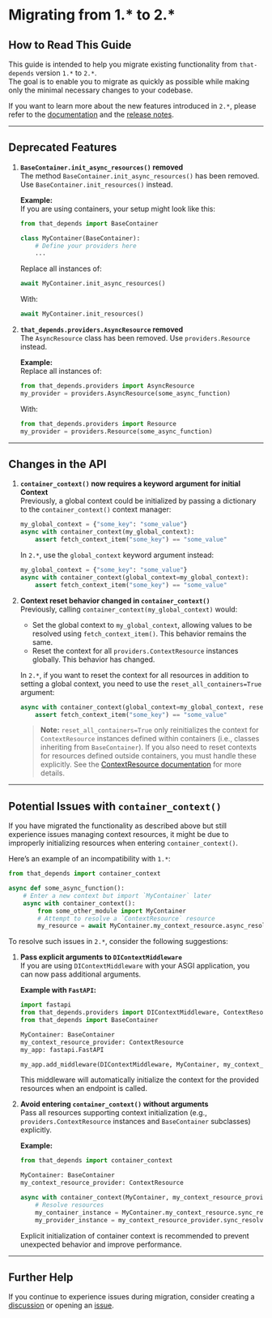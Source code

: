 # Migrating from 1.* to 2.*

## How to Read This Guide

This guide is intended to help you migrate existing functionality from `that-depends` version `1.*` to `2.*`.  
The goal is to enable you to migrate as quickly as possible while making only the minimal necessary changes to your codebase.

If you want to learn more about the new features introduced in `2.*`, please refer to the [documentation](https://that-depends.readthedocs.io/) and the [release notes](https://github.com/modern-python/that-depends/releases).

---

## Deprecated Features

1. **`BaseContainer.init_async_resources()` removed**  
   The method `BaseContainer.init_async_resources()` has been removed. Use `BaseContainer.init_resources()` instead.

   **Example:**  
   If you are using containers, your setup might look like this:

   ```python
   from that_depends import BaseContainer

   class MyContainer(BaseContainer):
       # Define your providers here
       ...
   ```
   Replace all instances of:
   ```python
   await MyContainer.init_async_resources()
   ```
   With:
   ```python
   await MyContainer.init_resources()
   ```

2. **`that_depends.providers.AsyncResource` removed**  
   The `AsyncResource` class has been removed. Use `providers.Resource` instead.

   **Example:**  
   Replace all instances of:
   ```python
   from that_depends.providers import AsyncResource
   my_provider = providers.AsyncResource(some_async_function)
   ```
   With:
   ```python
   from that_depends.providers import Resource
   my_provider = providers.Resource(some_async_function)
   ```

---

## Changes in the API

1. **`container_context()` now requires a keyword argument for initial Context**  
   Previously, a global context could be initialized by passing a dictionary to the `container_context()` context manager:

   ```python
   my_global_context = {"some_key": "some_value"}
   async with container_context(my_global_context):
       assert fetch_context_item("some_key") == "some_value"
   ```

   In `2.*`, use the `global_context` keyword argument instead:

   ```python
   my_global_context = {"some_key": "some_value"}
   async with container_context(global_context=my_global_context):
       assert fetch_context_item("some_key") == "some_value"
   ```

2. **Context reset behavior changed in `container_context()`**  
   Previously, calling `container_context(my_global_context)` would:
   - Set the global context to `my_global_context`, allowing values to be resolved using `fetch_context_item()`. This behavior remains the same.
   - Reset the context for all `providers.ContextResource` instances globally. This behavior has changed.

   In `2.*`, if you want to reset the context for all resources in addition to setting a global context, you need to use the `reset_all_containers=True` argument:

   ```python
   async with container_context(global_context=my_global_context, reset_all_containers=True):
       assert fetch_context_item("some_key") == "some_value"
   ```

   > **Note:** `reset_all_containers=True` only reinitializes the context for `ContextResource` instances defined within containers (i.e., classes inheriting from `BaseContainer`). If you also need to reset contexts for resources defined outside containers, you must handle these explicitly. See the [ContextResource documentation](../providers/context-resources.md) for more details.

---

## Potential Issues with `container_context()`

If you have migrated the functionality as described above but still experience issues managing context resources, it might be due to improperly initializing resources when entering `container_context()`.

Here’s an example of an incompatibility with `1.*`:

```python
from that_depends import container_context

async def some_async_function():
    # Enter a new context but import `MyContainer` later
    async with container_context():
        from some_other_module import MyContainer
        # Attempt to resolve a `ContextResource` resource
        my_resource = await MyContainer.my_context_resource.async_resolve()  # ❌ Error!
```

To resolve such issues in `2.*`, consider the following suggestions:

1. **Pass explicit arguments to `DIContextMiddleware`**  
   If you are using `DIContextMiddleware` with your ASGI application, you can now pass additional arguments.

   **Example with `FastAPI`:**

   ```python
   import fastapi
   from that_depends.providers import DIContextMiddleware, ContextResource
   from that_depends import BaseContainer

   MyContainer: BaseContainer
   my_context_resource_provider: ContextResource
   my_app: fastapi.FastAPI

   my_app.add_middleware(DIContextMiddleware, MyContainer, my_context_resource_provider)
   ```

   This middleware will automatically initialize the context for the provided resources when an endpoint is called.

2. **Avoid entering `container_context()` without arguments**  
   Pass all resources supporting context initialization (e.g., `providers.ContextResource` instances and `BaseContainer` subclasses) explicitly.

   **Example:**

   ```python
   from that_depends import container_context

   MyContainer: BaseContainer
   my_context_resource_provider: ContextResource

   async with container_context(MyContainer, my_context_resource_provider):
       # Resolve resources
       my_container_instance = MyContainer.my_context_resource.sync_resolve()
       my_provider_instance = my_context_resource_provider.sync_resolve()
   ```

   Explicit initialization of container context is recommended to prevent unexpected behavior and improve performance.

---

## Further Help

If you continue to experience issues during migration, consider creating a [discussion](https://github.com/modern-python/that-depends/discussions) or opening an [issue](https://github.com/modern-python/that-depends/issues).
